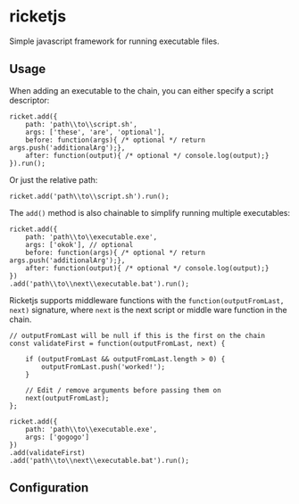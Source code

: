 # ricketjs

Simple javascript framework for running executable files.

## Usage

When adding an executable to the chain, you can either specify a script descriptor:

~~~~
ricket.add({
    path: 'path\\to\\script.sh',
    args: ['these', 'are', 'optional'],
    before: function(args){ /* optional */ return args.push('additionalArg');},
    after: function(output){ /* optional */ console.log(output);}
}).run();
~~~~

Or just the relative path:

~~~~
ricket.add('path\\to\\script.sh').run();
~~~~

The `add()` method is also chainable to simplify running multiple executables:

~~~~
ricket.add({
    path: 'path\\to\\executable.exe',
    args: ['okok'], // optional
    before: function(args){ /* optional */ return args.push('additionalArg');},
    after: function(output){ /* optional */ console.log(output);}
})
.add('path\\to\\next\\executable.bat').run();
~~~~

Ricketjs supports middleware functions with the `function(outputFromLast, next)` signature, where `next` is the next script or middle ware function in the chain.

~~~~
// outputFromLast will be null if this is the first on the chain
const validateFirst = function(outputFromLast, next) {
    
    if (outputFromLast && outputFromLast.length > 0) {
        outputFromLast.push('worked!');
    }
    
    // Edit / remove arguments before passing them on
    next(outputFromLast);
};

ricket.add({
    path: 'path\\to\\executable.exe',
    args: ['gogogo']
})
.add(validateFirst)
.add('path\\to\\next\\executable.bat').run();
~~~~

## Configuration

